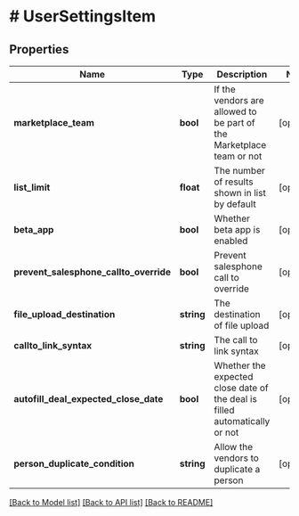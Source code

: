 # # UserSettingsItem

## Properties

Name | Type | Description | Notes
------------ | ------------- | ------------- | -------------
**marketplace_team** | **bool** | If the vendors are allowed to be part of the Marketplace team or not | [optional]
**list_limit** | **float** | The number of results shown in list by default | [optional]
**beta_app** | **bool** | Whether beta app is enabled | [optional]
**prevent_salesphone_callto_override** | **bool** | Prevent salesphone call to override | [optional]
**file_upload_destination** | **string** | The destination of file upload | [optional]
**callto_link_syntax** | **string** | The call to link syntax | [optional]
**autofill_deal_expected_close_date** | **bool** | Whether the expected close date of the deal is filled automatically or not | [optional]
**person_duplicate_condition** | **string** | Allow the vendors to duplicate a person | [optional]

[[Back to Model list]](../../README.md#models) [[Back to API list]](../../README.md#endpoints) [[Back to README]](../../README.md)
